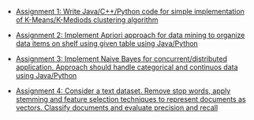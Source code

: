 
 

- [Assignment 1: Write Java/C++/Python code for simple implementation of K-Means/K-Mediods clustering algorithm](https://colab.research.google.com/drive/1bLwvAwHgUUi50-3EmmEz3U8pV9T92Hi7)

- [Assignment 2: Implement Apriori approach for data mining to organize data items on shelf using given table using Java/Python](https://colab.research.google.com/drive/1oqg7xQ6BhDAG0sPb1hmrbtplIn1FiE6H)

- [Assignment 3: Implement Naive Bayes for concurrent/distributed application. Approach should handle categorical and continuos data using Java/Python](https://colab.research.google.com/drive/1z65aS2c0ygIfDkRvUIeebdc_JJNUnRtA)

- [Assignment 4: Consider a text dataset. Remove stop words, apply stemming and feature selection techniques to represent documents as vectors. Classify documents and evaluate precision and recall](https://colab.research.google.com/drive/1IwRbckjx-2fj7A7ORdzrrlo6kTtDZXpG)
